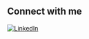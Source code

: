 ## Connect with me  
[![LinkedIn](https://img.shields.io/badge/LinkedIn-Profile-blue?logo=linkedin&logoColor=white)](https://www.linkedin.com/in/your-username)  
